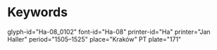 # Keywords
glyph-id="Ha-08_0102"
font-id="Ha-08"
printer-id="Ha"
printer="Jan Haller"
period="1505–1525"
place="Kraków"
PT plate="171"
